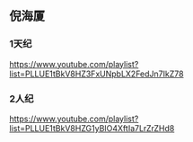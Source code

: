 ## 倪海厦

### 1天纪
https://www.youtube.com/playlist?list=PLLUE1tBkV8HZ3FxUNpbLX2FedJn7IkZ78

### 2人纪
https://www.youtube.com/playlist?list=PLLUE1tBkV8HZG1yBIO4XftIa7LrZrZHd8
